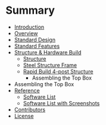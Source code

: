 # Summary

* [Introduction](README.md)
* [Overview](overview.md)
* [Standard Design](standard_design.md)
* [Standard Features](standard_features.md)
* [Structure & Hardware Build](build/build_summary.md)
   * [Structure](build/structure.md)
   * [Steel Structure Frame](build/steel_structure_frame.md)
   * [Rapid Build 4-post Structure](build/4-post_structure.md)
       * Assembling the Top Box
* Assembling the Top Box
* [Reference](reference.md)
   * [Software List](reference/software_list.md)
   * [Software List with Screenshots](software_list_with_screenshots.md)
* [Contributors](contributors.md)
* [License](LICENSE.md)

